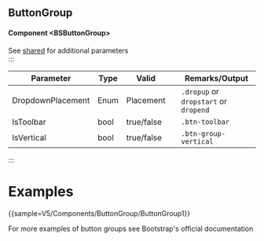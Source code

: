 ﻿## ButtonGroup
#### Component \<BSButtonGroup\>

See [shared](layout/shared) for additional parameters    
:::

| Parameter         | Type | Valid      |     | Remarks/Output                        | 
|-------------------|------|------------|:----|---------------------------------------|
| DropdownPlacement | Enum | Placement  |     | `.dropup` or `dropstart` or `dropend` | {.table-striped}  
| IsToolbar         | bool | true/false |     | `.btn-toolbar`                        |
| IsVertical        | bool | true/false |     | `.btn-group-vertical`                 |               

:::

# Examples

{{sample=V5/Components/ButtonGroup/ButtonGroup1}}

For more examples of button groups see Bootstrap's official documentation